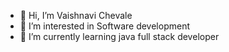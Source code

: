 - 👋 Hi, I’m Vaishnavi Chevale 
- 👀 I’m interested in Software development 
- 🌱 I’m currently learning java full stack developer
<!---
vaishnavi890/vaishnavi890 is a ✨ special ✨ repository because its `README.md` (this file) appears on your GitHub profile.
You can click the Preview link to take a look at your changes.
--->
